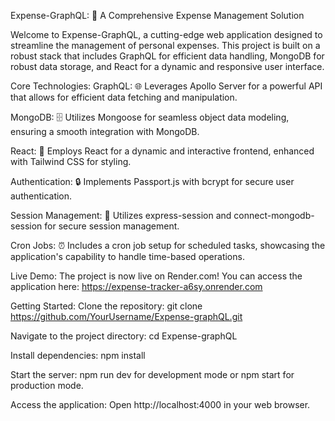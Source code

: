 Expense-GraphQL: 🚀 A Comprehensive Expense Management Solution

Welcome to Expense-GraphQL, a cutting-edge web application designed to streamline the management of personal expenses. This project is built on a robust stack that includes GraphQL for efficient data handling, MongoDB for robust data storage, and React for a dynamic and responsive user interface.

Core Technologies:
GraphQL: 🌐 Leverages Apollo Server for a powerful API that allows for efficient data fetching and manipulation.

MongoDB: 🗄️ Utilizes Mongoose for seamless object data modeling, ensuring a smooth integration with MongoDB.

React: 🎨 Employs React for a dynamic and interactive frontend, enhanced with Tailwind CSS for styling.

Authentication: 🔒 Implements Passport.js with bcrypt for secure user authentication.

Session Management: 🔐 Utilizes express-session and connect-mongodb-session for secure session management.

Cron Jobs: ⏰ Includes a cron job setup for scheduled tasks, showcasing the application's capability to handle time-based operations.

Live Demo:
The project is now live on Render.com! You can access the application here: https://expense-tracker-a6sy.onrender.com

Getting Started:
Clone the repository: git clone https://github.com/YourUsername/Expense-graphQL.git

Navigate to the project directory: cd Expense-graphQL

Install dependencies: npm install

Start the server: npm run dev for development mode or npm start for production mode.

Access the application: Open http://localhost:4000 in your web browser.

